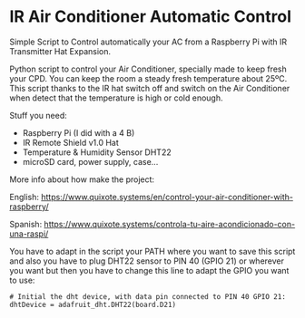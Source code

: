 # IR Air Conditioner Automatic Control
Simple Script to Control automatically your AC from a Raspberry Pi  with IR Transmitter Hat Expansion.

Python script to control your Air Conditioner, specially made to keep fresh your CPD. You can keep the room a steady fresh temperature about 25ºC. This script thanks to the IR hat switch off and switch on the Air Conditioner when detect that the temperature is high or cold enough.

Stuff you need:

- Raspberry Pi (I did with a 4 B)
- IR Remote Shield v1.0 Hat
- Temperature & Humidity Sensor DHT22
- microSD card, power supply, case...

More info about how make the project:

English: https://www.quixote.systems/en/control-your-air-conditioner-with-raspberry/

Spanish: https://www.quixote.systems/controla-tu-aire-acondicionado-con-una-raspi/


You have to adapt in the script your PATH where you want to save this script and also you have to plug DHT22 sensor to PIN 40 (GPIO 21) or wherever you want but then you have to change this line to adapt the GPIO you want to use:

~~~
# Initial the dht device, with data pin connected to PIN 40 GPIO 21:
dhtDevice = adafruit_dht.DHT22(board.D21)
~~~
